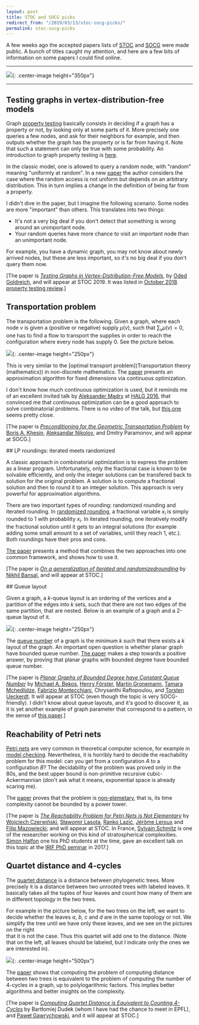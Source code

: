 ```yaml
---
layout: post
title: STOC and SOCG picks
redirect_from: "/2019/03/13/stoc-socg-picks/"
permalink: stoc-socg-picks
---
```


A few weeks ago the accepted papers lists of 
[STOC](http://acm-stoc.org/stoc2019/) 
and 
[SOCG](http://eecs.oregonstate.edu/socg19/) 
were made public. 
A bunch of titles caught my attention, and here are a few bits of information on
some papers I could find online.

---

![](assets/saucisses.png){: .center-image height="350px"}

---


## Testing graphs in vertex-distribution-free models 

Graph [property testing](https://en.wikipedia.org/wiki/Property_testing) 
basically consists in deciding if a graph has a property 
or not, by looking only at some parts of it. 
More precisely one queries a few nodes, and ask for their neighbors for example, 
and then outputs whether the graph has the property or is far from having 
it. Note that such a statement can only be true with some probability.
An introduction to graph property testing is 
[here](http://www.wisdom.weizmann.ac.il/~/oded/COL/tgp-intro.pdf).

In the classic model, one is allowed to query a random node, with "random" 
meaning "uniformly at random". In a new 
[paper](http://www.wisdom.weizmann.ac.il/~/oded/VO/vdf.pdf)
the author considers the case where the random access is not uniform but depends 
on an arbitrary distribution. This in turn implies a change in the definition of 
being far from a property. 

I didn't dive in the paper, but I imagine the following scenario. 
Some nodes are more "important" than others. This translates into two things:

* It's not a very big deal if you don't detect that something is wrong around
an unimportant node.
* Your random queries have more chance to visit an important node than an 
unimportant node.

For example, you have a dynamic graph, you may not know about newly arrived 
nodes, but these are less important, so it's no big deal if you don't query them
now.

[The paper is 
*[Testing Graphs in Vertex-Distribution-Free Models](http://www.wisdom.weizmann.ac.il/~/oded/VO/vdf.pdf)*,
by [Oded Goldreich](http://www.wisdom.weizmann.ac.il/~oded/), 
and will appear at STOC 2019.
It was listed in 
[October 2018 property testing review](https://ptreview.sublinear.info/?p=1044).]


## Transportation problem

The transportation problem is the following. 
Given a graph, where each node $v$ is given a (positive or negative) supply 
$\mu(v)$, such that $\sum_v \mu(v)=0$, one has to find a flow to transport the 
supplies in order to reach the configuration where every node has supply 0. 
See the picture below.

![](assets/transportation.png){: .center-image height="250px"}

This is very similar to the 
[optimal transport problem](Transportation theory (mathematics)) in non-discrete 
mathematics. The [paper](https://arxiv.org/pdf/1902.08384.pdf) presents an 
approximation algorithm for fixed dimensions via continuous optimization. 

I don't know how much continuous optimization is used, but it reminds me of an 
excellent invited talk by 
[Aleksander Mądry](https://people.csail.mit.edu/madry/) at 
[HALG 2016](http://2016.highlightsofalgorithms.org/), that convinced me that 
continuous optimization can be a good approach to solve combinatorial problems.
There is no video of the talk, but 
[this one](https://www.youtube.com/watch?v=noRNcDbqtVY)
seems pretty close.

[The paper is 
*[Preconditioning for the Geometric Transportation Problem](https://arxiv.org/pdf/1902.08384.pdf)*
by [Boris A. Khesin](http://www.math.toronto.edu/khesin/),
[Aleksandar Nikolov](http://www.cs.toronto.edu/~anikolov/),
and Dmitry Paramonov, and will appear at SOCG.]

## LP roundings: iterated meets randomized

A classic approach in combinatorial optimization is to express the problem as a 
linear program. 
Unfortunately, only the fractional case is known to be solvable 
efficiently, and only the integer solutions can be transfered back to solution 
for the original problem. 
A solution is to compute a fractional solution and then to round it to an integer 
solution. This approach is very powerful for approximation algorithms. 

There are two important types of rounding: randomized rounding and iterated 
rounding. 
In [randomized rounding](https://en.wikipedia.org/wiki/Randomized_rounding), 
a fractional variable $x_i$ is simply rounded to 1 
with probability $x_i$. 
In iterated rounding, one iteratively modify the fractional solution until it 
gets to an integral solutions (for example adding some small amount to a set of 
variables, until they reach 1, etc.). 
Both roundings have their pros and cons.

[The paper](https://arxiv.org/pdf/1811.01597.pdf) presents a method that 
combines the two approaches into one common framework, and shows how to use it. 

[The paper is 
*[On a generalization of iterated and randomizedrounding](https://arxiv.org/pdf/1811.01597.pdf)*
by [Nikhil Bansal](https://www.win.tue.nl/~nikhil/), and will appear at STOC.]

## Queue layout

Given a graph, a $k$-queue layout is an ordering of the vertices and a partition 
of the
edges into $k$ sets, such that there are not two edges of the same partition, 
that are nested. 
Below is an example of a graph and a 2-queue layout of it.

![](assets/queue-layout.png){: .center-image height="250px"}

The [queue number](https://en.wikipedia.org/wiki/Queue_number) of a graph is 
the minimum $k$ such that there exists a $k$ layout of the graph. 
An important open question is whether planar graph have bounded queue number. 
[The paper](https://arxiv.org/pdf/1811.00816.pdf) makes a step towards a positive
answer, by proving that planar graphs with bounded degree have bounded queue 
number.

[The paper is 
*[Planar Graphs of Bounded Degree have Constant Queue Number](https://arxiv.org/pdf/1811.00816.pdf)*
by 
[Michael A. Bekos](http://algo.inf.uni-tuebingen.de/?site=mitarbeiter/michaelbekos/index), 
[Henry Förster](http://www-pr.informatik.uni-tuebingen.de/?site=mitarbeiter/henryfoerster/index),
[Martin Gronemann](https://informatik.uni-koeln.de/ls-juenger/people/gronemann/), 
[Tamara Mchedlidze](https://i11www.iti.kit.edu/en/members/tamara_mchedlidze/index),
[Fabrizio Montecchiani](http://mozart.diei.unipg.it/montecchiani/), 
Chrysanthi Raftopoulou, and
[Torsten Ueckerdt](https://i11www.iti.kit.edu/en/members/torsten_ueckerdt/index).
It will appear at STOC (even though the topic is very SOCG-friendly).
I didn't know about queue layouts, and it's good to discover it, as it is yet 
another example of graph parameter that correspond to a pattern, in the sense of 
[this paper](https://arxiv.org/abs/1812.05913).]

## Reachability of Petri nets

[Petri nets](https://en.wikipedia.org/wiki/Petri_net) are very common in 
theoretical computer science, for 
example in [model checking](https://en.wikipedia.org/wiki/Model_checking). 
Nevertheless, it is horribly hard to decide the reachability problem for this 
model: can you get from a configuration $A$ to a configuration $B$?
The decidability of the problem was proved only in the 80s, and the best 
upper bound is non-primitive recursive cubic-Ackermannian (don't ask what it 
means, exponential space is already scaring me). 
 
The [paper](https://arxiv.org/pdf/1809.07115.pdf) proves that the problem is 
[non-elemetary](https://en.wikipedia.org/wiki/Nonelementary_problem), that is, 
its time complexity cannot be bounded by a power tower. 

[The paper is 
*[The Reachability Problem for Petri Nets is Not Elementary](https://arxiv.org/pdf/1809.07115.pdf)*
by [Wojciech Czerwiński](https://www.mimuw.edu.pl/~wczerwin/),
[Sławomir Lasota](https://mimuw.edu.pl/~sl/),
[Ranko Lazić](https://warwick.ac.uk/fac/sci/dcs/people/ranko_lazic),
[Jérôme Leroux](https://www.labri.fr/perso/leroux/) and 
[Filip Mazowiecki](https://www.labri.fr/perso/fmazowiecki/); and will appear at STOC.
In France, [Sylvain Schmitz](http://www.lsv.fr/~schmitz/index.html.en) is one 
of the researcher working on this kind of stratospherical complexities. 
[Simon Halfon](http://www.lsv.fr/~halfon/) one his PhD students at the time, 
gave an excellent talk on this topic at the 
[IRIF PhD seminar](https://www.irif.fr/en/seminaires/doctorants/index) in 2017.]

## Quartet distance and 4-cycles

The [quartet distance](https://en.wikipedia.org/wiki/Quartet_distance) is a 
distance between phylogenetic trees. More precisely it is a distance between two 
unrooted trees with labeled leaves. It basically takes all the tuples of four 
leaves and count how many of them are in different topology in the two trees. 

For example in the picture below, for the two trees on the left, we want to 
decide whether the leaves $a$, $b$, $c$ and $d$ are in the same topology or not. 
We simplify the tree until we have only these leaves, and we see on the pictures
on the right  
that it is not the case. Thus this quartet will add one to the distance. 
(Note that on the left, all leaves should be labeled, but I indicate only the 
ones we are interested in).

![](assets/quartet.png){: .center-image height="500px"}

The [paper](https://arxiv.org/pdf/1811.06244.pdf) shows that computing the 
problem of computing 
distance between two trees is equivalent to the problem of computing the number 
of 4-cycles in a graph, up to 
polylogarithmic factors. This implies better algorithms and better insights
on the complexity.

[The paper is
*[Computing Quartet Distance is Equivalent to Counting 4-Cycles](https://arxiv.org/pdf/1811.06244.pdf)*
 by Bartłomiej Dudek (whom I have had the chance to meet in EPFL), 
and [Paweł Gawrychowski](https://sites.google.com/a/cs.uni.wroc.pl/gawry/), and 
it
will appear at STOC.]

